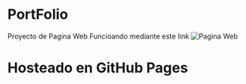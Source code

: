 # PortFolio
 Proyecto de Pagina Web
Funcioando mediante este link ![Pagina Web](https://kharoontes.github.io/PortFolio/) 
<h1>Hosteado en GitHub Pages</h1>
